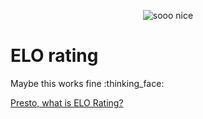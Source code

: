 <p align="center">
  <img src="https://media.giphy.com/media/kBhgPVLVQzpXa/giphy.gif" alt="sooo nice" />
</p>

# ELO rating

Maybe this works fine :thinking_face:

[Presto, what is ELO Rating?](https://en.wikipedia.org/wiki/Elo_rating_system)
